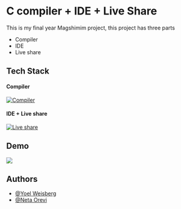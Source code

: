 
# C compiler + IDE + Live Share

This is my final year Magshimim project, this project has three parts 

- Compiler
- IDE 
- Live share 







## Tech Stack

#### Compiler
[![Compiler](https://skillicons.dev/icons?i=cpp,cmake&theme=dark)](https://skillicons.dev)

#### IDE + Live share 
[![Live share](https://skillicons.dev/icons?i=react,ts,vue,tauri&theme=dark)](https://skillicons.dev)


## Demo

![](https://media3.giphy.com/media/v1.Y2lkPTc5MGI3NjExZTJrdXd6NXlpbDlnejh6aXhqM3dhMDlmbng0OW9pOGtoNzIwMDU1byZlcD12MV9pbnRlcm5hbF9naWZfYnlfaWQmY3Q9Zw/GTUe2g3xlnKkFnA7fY/giphy.gif)



## Authors

- [@Yoel Weisberg](https://www.github.com/Yoel-weisberg)
- [@Neta Orevi](https://www.github.com/Neta1910)

